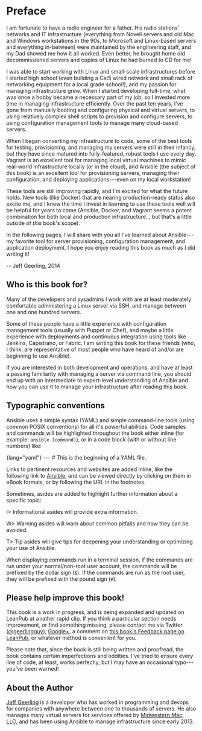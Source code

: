 # Preface

I am fortunate to have a radio engineer for a father. His radio stations' networks and IT infrastructure (everything from Novell servers and old Mac and Windows workstations in the 90s, to Microsoft and Linux-based servers and everything in-between) were maintained by the engineering staff, and my Dad showed me how it all worked. Even better, he brought home old decommissioned servers and copies of Linux he had burned to CD for me!

I was able to start working with Linux and small-scale infrastructures before I started high school (even building a Cat5 wired network and small rack of networking equipment for a local grade school!), and my passion for managing infrastructure grew. When I started developing full-time, what was once a hobby became a necessary part of my job, so I invested more time in managing infrastructure efficiently. Over the past ten years, I've gone from manually booting and configuring physical and virtual servers, to using relatively complex shell scripts to provision and configure servers, to using configuration management tools to manage many cloud-based servers.

When I began converting my infrastructure to code, some of the best tools for testing, provisioning, and managing my servers were still in their infancy, but they have since matured into fully-featured, robust tools I use every day. Vagrant is an excellent tool for managing local virtual machines to mimic real-world infrastructure locally (or in the cloud), and Ansible (the subject of this book) is an excellent tool for provisioning servers, managing their configuration, and deploying applications---even on my local workstation!

These tools are still improving rapidly, and I'm excited for what the future holds. New tools (like Docker) that are nearing production-ready status also excite me, and I know the time I invest in learning to use these tools well will be helpful for years to come (Ansible, Docker, and Vagrant seems a potent combination for both local and production infrastructure... but that's a little outside of *this* book's scope).

In the following pages, I will share with you all I've learned about Ansible---my favorite tool for server provisioning, configuration management, and application deployment. I hope you enjoy reading this book as much as I did writing it!

-- Jeff Geerling, 2014

## Who is this book for?

Many of the developers and sysadmins I work with are at least moderately comfortable administering a Linux server via SSH, and manage between one and one hundred servers.

Some of these people have a little experience with configuration management tools (usually with Puppet or Chef), and maybe a little experience with deployments and continuous integration using tools like Jenkins, Capistrano, or Fabric. I am writing this book for these friends (who, I think, are representative of most people who have heard of and/or are beginning to use Ansible).

If you are interested in both development and operations, and have at least a passing familiarity with managing a server via command line, you should end up with an intermediate to expert-level understanding of Ansible and how you can use it to manage your infrastructure after reading this book.

## Typographic conventions

Ansible uses a simple syntax (YAML) and simple command-line tools (using common POSIX conventions) for all it's powerful abilities. Code samples and commands will be highlighted throughout the book either inline (for example: `ansible [command]`), or in a code block (with or without line numbers) like:

{lang="yaml"}
    ---
    # This is the beginning of a YAML file.

Links to pertinent resources and websites are added inline, like the following link to [Ansible](http://www.ansible.com/), and can be viewed directly by clicking on them in eBook formats, or by following the URL in the footnotes.

Sometimes, asides are added to highlight further information about a specific topic:

I> Informational asides will provide extra information.

W> Warning asides will warn about common pitfalls and how they can be avoided.

T> Tip asides will give tips for deepening your understanding or optimizing your use of Ansible.

When displaying commands run in a terminal session, if the commands are run under your normal/non-root user account, the commands will be prefixed by the dollar sign (`$`). If the commands are run as the root user, they will be prefixed with the pound sign (`#`).

## Please help improve this book!

This book is a work in progress, and is being expanded and updated on LeanPub at a rather rapid clip. If you think a particular section needs improvement, or find something missing, please contact me via Twitter ([@geerlingguy](https://twitter.com/geerlingguy)), [Google+](https://plus.google.com/+JeffGeerling), a comment on [this book's Feedback page on LeanPub](https://leanpub.com/ansible-for-devops/feedback), or whatever method is convenient for you.

Please note that, since the book is still being written and proofread, the book contains certain imperfections and oddities. I've tried to ensure every line of code, at least, works perfectly, but I may have an occasional typo---you've been warned!

## About the Author

[Jeff Geerling](http://jeffgeerling.com/) is a developer who has worked in programming and devops for companies with anywhere between one to thousands of servers. He also manages many virtual servers for services offered by [Midwestern Mac, LLC](http://www.midwesternmac.com/), and has been using Ansible to manage infrastructure since early 2013.
